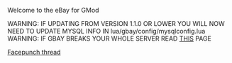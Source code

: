 Welcome to the eBay for GMod

WARNING: IF UPDATING FROM VERSION 1.1.0 OR LOWER YOU WILL NOW NEED TO UPDATE MYSQL INFO IN lua/gbay/config/mysqlconfig.lua
WARNING: IF GBAY BREAKS YOUR WHOLE SERVER READ [THIS](https://github.com/XxLMM13xXgaming/gbay/wiki/F.A.Q) PAGE 

[Facepunch thread](https://facepunch.com/showthread.php?t=1555625)
